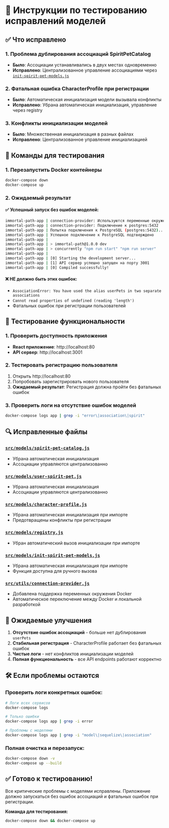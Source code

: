 # 🔧 Инструкции по тестированию исправлений моделей

## ✅ Что исправлено

### 1. **Проблема дублирования ассоциаций SpiritPetCatalog**
- **Было**: Ассоциации устанавливались в двух местах одновременно
- **Исправлено**: Централизованное управление ассоциациями через [`init-spirit-pet-models.js`](src/models/init-spirit-pet-models.js)

### 2. **Фатальная ошибка CharacterProfile при регистрации**
- **Было**: Автоматическая инициализация модели вызывала конфликты
- **Исправлено**: Убрана автоматическая инициализация, управление через registry

### 3. **Конфликты инициализации моделей**
- **Было**: Множественная инициализация в разных файлах
- **Исправлено**: Централизованное управление инициализацией

## 🚀 Команды для тестирования

### 1. Перезапустить Docker контейнеры
```bash
docker-compose down
docker-compose up
```

### 2. Ожидаемый результат

#### ✅ Успешный запуск без ошибок моделей:
```bash
immortal-path-app | connection-provider: Используются переменные окружения для подключения к БД
immortal-path-app | connection-provider: Подключение к postgres:5432
immortal-path-app | Попытка подключения к PostgreSQL (postgres:5432)...
immortal-path-app | Успешное подключение к PostgreSQL подтверждено
immortal-path-app | 
immortal-path-app | > immortal-path@1.0.0 dev
immortal-path-app | > concurrently "npm run start" "npm run server"
immortal-path-app | 
immortal-path-app | [0] Starting the development server...
immortal-path-app | [1] API сервер успешно запущен на порту 3001
immortal-path-app | [0] Compiled successfully!
```

#### ❌ НЕ должно быть этих ошибок:
- `AssociationError: You have used the alias userPets in two separate associations`
- `Cannot read properties of undefined (reading 'length')`
- Фатальных ошибок при регистрации пользователей

## 🧪 Тестирование функциональности

### 1. Проверить доступность приложения
- **React приложение**: http://localhost:80
- **API сервер**: http://localhost:3001

### 2. Тестировать регистрацию пользователя
1. Открыть http://localhost:80
2. Попробовать зарегистрировать нового пользователя
3. **Ожидаемый результат**: Регистрация должна пройти без фатальных ошибок

### 3. Проверить логи на отсутствие ошибок моделей
```bash
docker-compose logs app | grep -i "error\|association\|spirit"
```

## 🔍 Исправленные файлы

### [`src/models/spirit-pet-catalog.js`](src/models/spirit-pet-catalog.js)
- Убрана автоматическая инициализация
- Ассоциации управляются централизованно

### [`src/models/user-spirit-pet.js`](src/models/user-spirit-pet.js)
- Убрана автоматическая инициализация
- Ассоциации управляются централизованно

### [`src/models/character-profile.js`](src/models/character-profile.js)
- Убрана автоматическая инициализация при импорте
- Предотвращены конфликты при регистрации

### [`src/models/registry.js`](src/models/registry.js)
- Убран автоматический вызов инициализации при импорте

### [`src/models/init-spirit-pet-models.js`](src/models/init-spirit-pet-models.js)
- Убрана автоматическая инициализация при импорте
- Функция доступна для ручного вызова

### [`src/utils/connection-provider.js`](src/utils/connection-provider.js)
- Добавлена поддержка переменных окружения Docker
- Автоматическое переключение между Docker и локальной разработкой

## 🎯 Ожидаемые улучшения

1. **Отсутствие ошибок ассоциаций** - больше нет дублирования `userPets`
2. **Стабильная регистрация** - CharacterProfile работает без фатальных ошибок
3. **Чистые логи** - нет конфликтов инициализации моделей
4. **Полная функциональность** - все API endpoints работают корректно

## 🛠️ Если проблемы остаются

### Проверить логи конкретных ошибок:
```bash
# Логи всех сервисов
docker-compose logs

# Только ошибки
docker-compose logs app | grep -i error

# Проблемы с моделями
docker-compose logs app | grep -i "model\|sequelize\|association"
```

### Полная очистка и перезапуск:
```bash
docker-compose down -v
docker-compose up --build
```

## ✅ Готово к тестированию!

Все критические проблемы с моделями исправлены. Приложение должно запускаться без ошибок ассоциаций и фатальных ошибок при регистрации.

**Команда для тестирования:**
```bash
docker-compose down && docker-compose up
